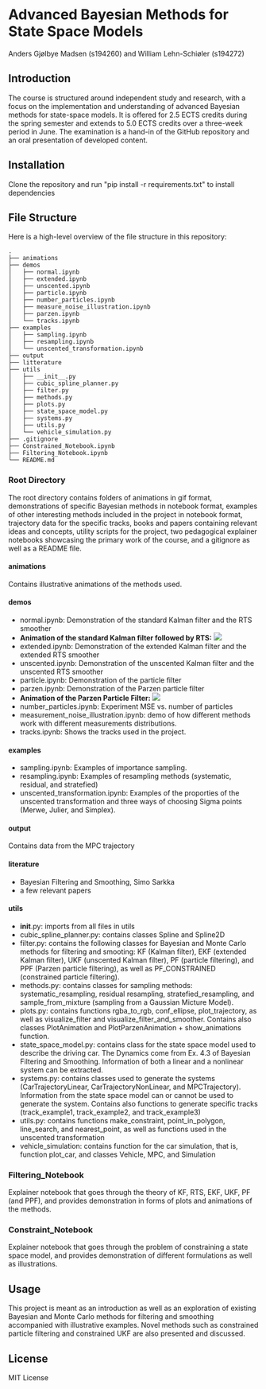 # Advanced Bayesian Methods for State Space Models 

Anders Gjølbye Madsen (s194260) and William Lehn-Schiøler (s194272)

## Introduction

The course is structured around independent study and research, with a focus on the implementation and
understanding of advanced Bayesian methods for state-space models. It is offered for 2.5 ECTS credits during
the spring semester and extends to 5.0 ECTS credits over a three-week period in June. The examination is a
hand-in of the GitHub repository and an oral presentation of developed content.

## Installation

Clone the repository and run "pip install -r requirements.txt" to install dependencies

## File Structure

Here is a high-level overview of the file structure in this repository:


```
.
├── animations
├── demos
│   ├── normal.ipynb
│   ├── extended.ipynb
│   ├── unscented.ipynb
│   ├── particle.ipynb
│   ├── number_particles.ipynb
│   ├── measure_noise_illustration.ipynb
│   ├── parzen.ipynb
│   └── tracks.ipynb
├── examples
│   ├── sampling.ipynb
│   ├── resampling.ipynb
│   └── unscented_transformation.ipynb
├── output
├── litterature
├── utils
│   ├── __init__.py
│   ├── cubic_spline_planner.py
│   ├── filter.py
│   ├── methods.py
│   ├── plots.py
│   ├── state_space_model.py
│   ├── systems.py
│   ├── utils.py
│   └── vehicle_simulation.py
├── .gitignore
├── Constrained_Notebook.ipynb
├── Filtering_Notebook.ipynb
└── README.md

```

### Root Directory

The root directory contains folders of animations in gif format, demonstrations of specific Bayesian methods in notebook format, examples of other interesting methods included in the project in notebook format, trajectory data for the specific tracks, books and papers containing relevant ideas and concepts, utility scripts for the project, two pedagogical explainer notebooks showcasing the primary work of the course, and a gitignore as well as a README file.

#### animations

Contains illustrative animations of the methods used.

#### demos

- normal.ipynb: Demonstration of the standard Kalman filter and the RTS smoother
- **Animation of the standard Kalman filter followed by RTS:**
![](./animations/kalman_filter.gif)
- extended.ipynb: Demonstration of the extended Kalman filter and the extended RTS smoother
- unscented.ipynb: Demonstration of the unscented Kalman filter and the unscented RTS smoother
- particle.ipynb: Demonstration of the particle filter
- parzen.ipynb: Demonstration of the Parzen particle filter
- **Animation of the Parzen Particle Filter:**
![](./animations/parzen_filter.gif)
- number_particles.ipynb: Experiment MSE vs. number of particles
- measurement_noise_illustration.ipynb: demo of how different methods work with different measurements distributions.
- tracks.ipynb: Shows the tracks used in the project.

#### examples

- sampling.ipynb: Examples of importance sampling.
- resampling.ipynb: Examples of resampling methods (systematic, residual, and stratefied)
- unscented_transformation.ipynb: Examples of the proporties of the unscented transformation and three ways of choosing Sigma points (Merwe, Julier, and Simplex).

#### output

Contains data from the MPC trajectory

#### literature
- Bayesian Filtering and Smoothing, Simo Sarkka
- a few relevant papers

#### utils

- __init__.py: imports from all files in utils
- cubic_spline_planner.py: contains classes Spline and Spline2D
- filter.py: contains the following classes for Bayesian and Monte Carlo methods for filtering and smooting: KF (Kalman filter), EKF (extended Kalman filter), UKF (unscented Kalman filter), PF (particle filtering), and PPF (Parzen particle filtering), as well as PF_CONSTRAINED (constrained particle filtering).
- methods.py: contains classes for sampling methods: systematic_resampling, residual resampling, stratefied_resampling, and sample_from_mixture (sampling from a Gaussian Micture Model).
- plots.py: contains functions rgba_to_rgb, conf_ellipse, plot_trajectory, as well as visualize_filter and visualize_filter_and_smoother. Contains also classes PlotAnimation and PlotParzenAnimation + show_animations function.
- state_space_model.py: contains class for the state space model used to describe the driving car. The Dynamics come from Ex. 4.3 of Bayesian Filtering and Smoothing. Information of both a linear and a nonlinear system can be extracted.
- systems.py: contains classes used to generate the systems (CarTrajectoryLinear, CarTrajectoryNonLinear, and MPCTrajectory). Information from the state space model can or cannot be used to generate the system. Contains also functions to generate specific tracks (track_example1, track_example2, and track_example3)
- utils.py: contains functions make_constraint, point_in_polygon, line_search, and nearest_point, as well as functions used in the unscented transformation
- vehicle_simulation: contains function for the car simulation, that is, function plot_car, and classes Vehicle, MPC, and Simulation

### Filtering_Notebook

Explainer notebook that goes through the theory of KF, RTS, EKF, UKF, PF (and PPF), and provides demonstration in forms of plots and animations of the methods.

### Constraint_Notebook

Explainer notebook that goes through the problem of constraining a state space model, and provides demonstration of different formulations as well as illustrations.


## Usage

This project is meant as an introduction as well as an exploration of existing Bayesian and Monte Carlo methods for filtering and smoothing accompanied with illustrative examples. Novel methods such as constrained particle filtering and constrained UKF are also presented and discussed.

## License

MIT License
